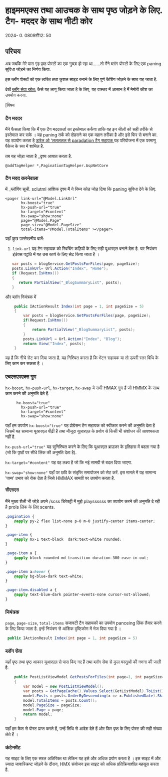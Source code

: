 # हाइममएक्स तथा आउचक के साथ पृष्ठ जोड़ने के लिए. टैग- मददर के साथ नीटी कोर

<!--category-- ASP.NET, HTMX -->
<datetime class="hidden">2024- 0. 0809टी12: 50</datetime>

## परिचय

अब जबकि मेरे पास गृह पृष्ठ पोस्टों का एक गुच्छा हो रहा था......तो मैंने ब्लॉग पोस्टों के लिए एक paning सुविधा जोड़ने का निर्णय किया.

इस ब्लॉग पोस्टों को एक त्वरित तथा कुशल साइट बनाने के लिए पूर्ण कैशिंग जोड़ने के साथ यह जाता है.

देखें [ब्लॉग सेवा स्रोत:](https://github.com/scottgal/mostlylucidweb/blob/main/Mostlylucid/Services/Markdown/MarkdownBlogService.cs) कैसे यह लागू किया जाता है के लिए, यह वास्तव में आसान है मैं मेमोरी कीश का उपयोग करना.

[विषय

### टैग मददर

मैंने फैसला किया कि मैं एक टैग मददकर्ता का इस्तेमाल करूँगा ताकि वह इन चीज़ों को सही तरीके से इस्तेमाल कर सके । यह paning तर्क को दोहराने का एक महान तरीका है और इसे फिर से बनाने का.
यह उपयोग करता है [डारेल ओ 'ललललल से paradation टैग सहायक ](https://github.com/darrel-oneil/PaginationTagHelper) यह परियोजना में एक परमाणु पैकेज के रूप में शामिल है.

तब यह जोड़ा जाता है _दृश्य आयात करता है.

```razor
@addTagHelper *,PaginationTagHelper.AspNetCore
```

### टैग मदद करनेवाला

में _ब्लॉगिंग सूची. sclutml आंशिक दृश्य मैं ने निम्न कोड जोड़ दिया कि paning सुविधा देने के लिए.

```razor
<pager link-url="@Model.LinkUrl"
       hx-boost="true"
       hx-push-url="true"
       hx-target="#content"
       hx-swap="show:none"
       page="@Model.Page"
       page-size="@Model.PageSize"
       total-items="@Model.TotalItems" ></pager>
```

यहाँ कुछ उल्लेखनीय बातें:

1. `link-url` यह टैग सहायक को स्विचिंग कड़ियों के लिए सही यूआरएल बनाने देता है. घर नियंत्रण इंडेक्स पद्धति में यह उस कार्य के लिए सेट किया जाता है ।

```csharp
   var posts = blogService.GetPostsForFiles(page, pageSize);
   posts.LinkUrl= Url.Action("Index", "Home");
   if (Request.IsHtmx())
   {
      return PartialView("_BlogSummaryList", posts);
   }
```

और ब्लॉग नियंत्रक में

```csharp
    public IActionResult Index(int page = 1, int pageSize = 5)
    {
        var posts = blogService.GetPostsForFiles(page, pageSize);
        if(Request.IsHtmx())
        {
            return PartialView("_BlogSummaryList", posts);
        }
        posts.LinkUrl = Url.Action("Index", "Blog");
        return View("Index", posts);
    }
```

यह है कि नीचे सेट कर दिया जाता है. यह निश्‍चित करता है कि भेंटन सहायक या तो ऊपरी स्तर विधि के लिए काम कर सकता है ।

### एचएसएमएक्स गुण

`hx-boost`, `hx-push-url`, `hx-target`, `hx-swap` ये सभी HMAX गुण हैं जो HMMX के साथ काम करने की अनुमति देते हैं.

```razor
     hx-boost="true"
       hx-push-url="true"
       hx-target="#content"
       hx-swap="show:none"
```

यहाँ हम उपयोग `hx-boost="true"` यह प्रोग्रेसन टैग सहायक को स्वीकार करने की अनुमति देता है जिसमें यह सामान्य यूआरएल पीढ़ी है तथा मौजूदा यूआरएल के प्रयोग से किसी भी संशोधन की आवश्यकता नहीं है.

`hx-push-url="true"` यह सुनिश्चित करने के लिए कि यूआरएल ब्राउज़र के इतिहास में बदला गया है (जो कि पृष्ठों पर सीधे लिंक की अनुमति देता है).

`hx-target="#content"` यह वह लक्ष्य है जो कि नई सामग्री से बदल दिया जाएगा.

`hx-swap="show:none"` यहाँ पर छवि के संतृप्ति समायोजन को सेट करें. इस मामले में यह सामान्य 'पाम्प' प्रभाव को रोक देता है जिसे HMMAX सामग्री पर उपयोग करता है.

#### सीएसएस

मैंने मुख्य शैली भी जोड़े अपने /scss डिरेक्ट्री में मुझे playssssss का उपयोग करने की अनुमति दे रही है prols लिंक के लिए scents.

```css
.pagination {
    @apply py-2 flex list-none p-0 m-0 justify-center items-center;
}

.page-item {
    @apply mx-1 text-black  dark:text-white rounded;
}

.page-item a {
    @apply block rounded-md transition duration-300 ease-in-out;
}

.page-item a:hover {
    @apply bg-blue-dark text-white;
}

.page-item.disabled a {
    @apply text-blue-dark pointer-events-none cursor-not-allowed;
}

```

### नियंत्रक

`page`, `page-size`, `total-items` सजावटी टैग सहायकों का उपयोग panceing लिंक तैयार करने के लिए किया जाता है.
इन्हें नियंत्रण से आंशिक दृष्टिकोण में भेज दिया गया है ।

```csharp
 public IActionResult Index(int page = 1, int pageSize = 5)
```

### ब्लॉग सेवा

यहाँ पृष्ठ तथा पृष्ठ आकार यूआरएल से पास किए गए हैं तथा ब्लॉग सेवा से कुल वस्तुओं की गणना की जाती है.

```csharp
    public PostListViewModel GetPostsForFiles(int page=1, int pageSize=10)
    {
        var model = new PostListViewModel();
        var posts = GetPageCache().Values.Select(GetListModel).ToList();
        model.Posts = posts.OrderByDescending(x => x.PublishedDate).Skip((page - 1) * pageSize).Take(pageSize).ToList();
        model.TotalItems = posts.Count();
        model.PageSize = pageSize;
        model.Page = page;
        return model;
    }
```

यहाँ हम कैश से पोस्ट प्राप्त करते हैं, उन्हें तिथि से आदेश देते हैं और फिर पृष्ठ के लिए पोस्ट की सही संख्या लेते हैं ।

### कंटेनमेंट

यह साइट के लिए एक सरल अतिरिक्त था लेकिन यह इसे और अधिक प्रयोग करता है । इस साइट में और ज़्यादा जावास्क्रिप्ट जोड़ने के दौरान, HMX संयोजन इस साइट को अधिक प्रतिक्रियाशील महसूस करता है.